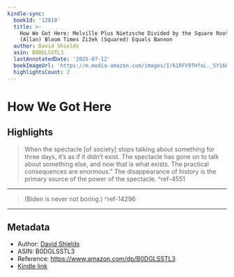 ```yaml
---
kindle-sync:
  bookId: '12810'
  title: >-
    How We Got Here: Melville Plus Nietzsche Divided by the Square Root of
    (Allan) Bloom Times Žižek (Squared) Equals Bannon
  author: David Shields
  asin: B0DGLSSTL3
  lastAnnotatedDate: '2025-07-12'
  bookImageUrl: 'https://m.media-amazon.com/images/I/61RFV9THfoL._SY160.jpg'
  highlightsCount: 2
---
```

# How We Got Here



## Highlights
> When the spectacle [of society] stops talking about something for three days, it’s as if it didn’t exist. The spectacle has gone on to talk about something else, and now that is what exists. The practical consequences are enormous.” The disappearance of history is the primary source of the power of the spectacle. ^ref-4551

---
> (Biden is never not boring.) ^ref-14296

---

## Metadata
* Author: [David Shields](https://www.amazon.comundefined)
* ASIN: B0DGLSSTL3
* Reference: https://www.amazon.com/dp/B0DGLSSTL3
* [Kindle link](kindle://book?action=open&asin=B0DGLSSTL3)
